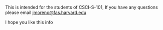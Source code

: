 

This is intended for the students of CSCI-S-101, If you have any questions please email jmoreno@fas.harvard.edu

I hope you like this info